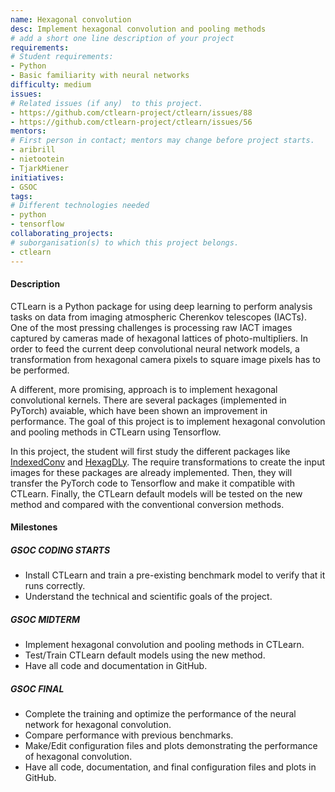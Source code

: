 ```yaml
---
name: Hexagonal convolution
desc: Implement hexagonal convolution and pooling methods
# add a short one line description of your project
requirements:
# Student requirements:
- Python
- Basic familiarity with neural networks
difficulty: medium
issues:
# Related issues (if any)  to this project.
- https://github.com/ctlearn-project/ctlearn/issues/88
- https://github.com/ctlearn-project/ctlearn/issues/56
mentors:
# First person in contact; mentors may change before project starts.
- aribrill
- nietootein 
- TjarkMiener
initiatives:
- GSOC
tags:
# Different technologies needed
- python
- tensorflow
collaborating_projects:
# suborganisation(s) to which this project belongs.
- ctlearn
---
```


#### Description

CTLearn is a Python package for using deep learning to perform analysis tasks on data from imaging atmospheric Cherenkov telescopes (IACTs). One of the most pressing challenges is processing raw IACT images captured by cameras made of hexagonal lattices of photo-multipliers. In order to feed the current deep convolutional neural network models, a transformation from hexagonal camera pixels to square image pixels has to be performed.

A different, more promising, approach is to implement hexagonal convolutional kernels. There are several packages (implemented in PyTorch) avaiable, which have been shown an improvement in performance. The goal of this project is to implement hexagonal convolution and pooling methods in CTLearn using Tensorflow.

In this project, the student will first study the different packages like [IndexedConv](https://github.com/IndexedConv/IndexedConv) and [HexagDLy](https://github.com/ai4iacts/hexagdly). The require transformations to create the input images for these packages are already implemented. Then, they will transfer the PyTorch code to Tensorflow and make it compatible with CTLearn. Finally, the CTLearn default models will be tested on the new method and compared with the conventional conversion methods.

#### Milestones

##### GSOC CODING STARTS

* Install CTLearn and train a pre-existing benchmark model to verify that it runs correctly.
* Understand the technical and scientific goals of the project.

##### GSOC MIDTERM

* Implement hexagonal convolution and pooling methods in CTLearn.
* Test/Train CTLearn default models using the new method.
* Have all code and documentation in GitHub.

##### GSOC FINAL

* Complete the training and optimize the performance of the neural network for hexagonal convolution.
* Compare performance with previous benchmarks.
* Make/Edit configuration files and plots demonstrating the performance of hexagonal convolution.
* Have all code, documentation, and final configuration files and plots in GitHub.
